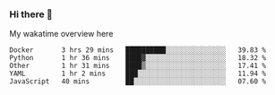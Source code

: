 ### Hi there 👋

<!--
**Jassy930/Jassy930** is a ✨ _special_ ✨ repository because its `README.md` (this file) appears on your GitHub profile.

Here are some ideas to get you started:

- 🔭 I’m currently working on ...
- 🌱 I’m currently learning ...
- 👯 I’m looking to collaborate on ...
- 🤔 I’m looking for help with ...
- 💬 Ask me about ...
- 📫 How to reach me: ...
- 😄 Pronouns: ...
- ⚡ Fun fact: ...
-->

My wakatime overview here
<!--START_SECTION:waka-->
```text
Docker       3 hrs 29 mins   ██████████░░░░░░░░░░░░░░░   39.83 % 
Python       1 hr 36 mins    ████▓░░░░░░░░░░░░░░░░░░░░   18.32 % 
Other        1 hr 31 mins    ████▒░░░░░░░░░░░░░░░░░░░░   17.41 % 
YAML         1 hr 2 mins     ███░░░░░░░░░░░░░░░░░░░░░░   11.94 % 
JavaScript   40 mins         ██░░░░░░░░░░░░░░░░░░░░░░░   07.60 % 
```
<!--END_SECTION:waka-->
